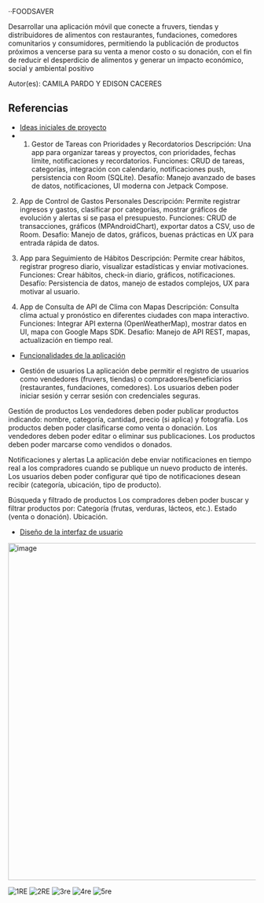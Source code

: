 ··FOODSAVER

Desarrollar una aplicación móvil que conecte a fruvers, tiendas y distribuidores de alimentos con restaurantes, fundaciones, comedores comunitarios y consumidores, permitiendo la publicación de productos próximos a 
vencerse para su venta a menor costo o su donación, con el fin de reducir el desperdicio de alimentos y generar un impacto económico, social y ambiental positivo

Autor(es): CAMILA PARDO Y EDISON CACERES

## Referencias

- [Ideas iniciales de proyecto](docs/ideas.md)
- 1. Gestor de Tareas con Prioridades y Recordatorios
Descripción: Una app para organizar tareas y proyectos, con prioridades, fechas límite, notificaciones y recordatorios.
Funciones: CRUD de tareas, categorías, integración con calendario, notificaciones push, persistencia con Room (SQLite).
Desafío: Manejo avanzado de bases de datos, notificaciones, UI moderna con Jetpack Compose.
2. App de Control de Gastos Personales
Descripción: Permite registrar ingresos y gastos, clasificar por categorías, mostrar gráficos de evolución y alertas si se pasa el presupuesto.
Funciones: CRUD de transacciones, gráficos (MPAndroidChart), exportar datos a CSV, uso de Room.
Desafío: Manejo de datos, gráficos, buenas prácticas en UX para entrada rápida de datos.
3. App para Seguimiento de Hábitos
Descripción: Permite crear hábitos, registrar progreso diario, visualizar estadísticas y enviar motivaciones.
Funciones: Crear hábitos, check-in diario, gráficos, notificaciones.
Desafío: Persistencia de datos, manejo de estados complejos, UX para motivar al usuario.

4. App de Consulta de API de Clima con Mapas
Descripción: Consulta clima actual y pronóstico en diferentes ciudades con mapa interactivo.
Funciones: Integrar API externa (OpenWeatherMap), mostrar datos en UI, mapa con Google Maps SDK.
Desafío: Manejo de API REST, mapas, actualización en tiempo real.

- [Funcionalidades de la aplicación](docs/funcionalidades.md)

- Gestión de usuarios
La aplicación debe permitir el registro de usuarios como vendedores (fruvers, tiendas) o compradores/beneficiarios (restaurantes, fundaciones, comedores).
Los usuarios deben poder iniciar sesión y cerrar sesión con credenciales seguras.

Gestión de productos
Los vendedores deben poder publicar productos indicando: nombre, categoría, cantidad, precio (si aplica) y fotografía.
Los productos deben poder clasificarse como venta o donación.
Los vendedores deben poder editar o eliminar sus publicaciones.
Los productos deben poder marcarse como vendidos o donados.

Notificaciones y alertas
La aplicación debe enviar notificaciones en tiempo real a los compradores cuando se publique un nuevo producto de interés.
Los usuarios deben poder configurar qué tipo de notificaciones desean recibir (categoría, ubicación, tipo de producto).

Búsqueda y filtrado de productos
Los compradores deben poder buscar y filtrar productos por:
Categoría (frutas, verduras, lácteos, etc.).
Estado (venta o donación).
Ubicación.


- [Diseño de la interfaz de usuario](docs/ui.md)

<img width="508" height="686" alt="image" src="https://github.com/user-attachments/assets/ec05aee1-61d8-4797-80cd-e27c7e6e851b" />


![1RE](https://github.com/user-attachments/assets/5daf7fa4-8383-4fdd-87f0-1ef6cc0d1a18)
![2RE](https://github.com/user-attachments/assets/b4c8e11a-cfa6-4a5c-a5ef-8cf674aeb87b)
![3re](https://github.com/user-attachments/assets/f6ddd136-0efc-4cc0-9b37-815315008cdd)
![4re](https://github.com/user-attachments/assets/8e42c710-3612-4304-b61b-49f5192ddc5a)
![5re](https://github.com/user-attachments/assets/7735dff3-014e-4a40-8d99-d354c9b5f8f1)
